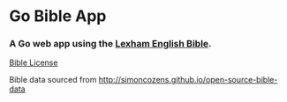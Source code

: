 # Go Bible App

### A Go web app using the [Lexham English Bible](http://www.lexhamenglishbible.com/).

[Bible License](https://lexhampress.com/LEB-License)

Bible data sourced from http://simoncozens.github.io/open-source-bible-data
